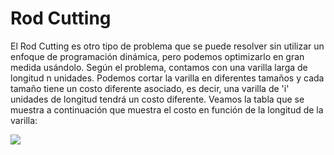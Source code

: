 # Rod Cutting
El Rod Cutting es otro tipo de problema que se puede resolver sin utilizar un enfoque de programación dinámica, pero podemos optimizarlo en gran medida usándolo. Según el problema, contamos con una varilla larga de longitud
n unidades. Podemos cortar la varilla en diferentes tamaños y cada tamaño tiene un costo diferente asociado, es decir, una varilla de 'i' unidades de longitud tendrá un costo diferente. 
Veamos la tabla que se muestra a continuación que muestra el costo en función de la longitud de la varilla:

![](https://www.codesdope.com/staticroot/images/algorithm/rod1.png)
